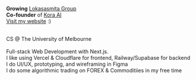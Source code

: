 **Growing** [Lokasasmita Group](https://github.com/enterprises/lokasasmita) <br/>
**Co-founder** of [Kora AI](https://koraai.com.au) <br />
[Visit my website](https://lokasasmita.com) :)

<br/>
CS @ The University of Melbourne
<br/><br/>
Full-stack Web Development with Next.js. <br />
I like using Vercel & Cloudflare for frontend, Railway/Supabase for backend<br/>
I do UI/UX, prototyping, and wireframing in Figma<br/>
I do some algorithmic trading on FOREX & Commoditiies in my free time<br/><br/>



